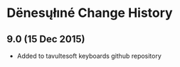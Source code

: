 Dënesųłıné Change History
============================

9.0 (15 Dec 2015)
-----------------

* Added to tavultesoft keyboards github repository

